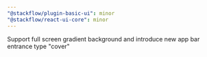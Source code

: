 ```yaml
---
"@stackflow/plugin-basic-ui": minor
"@stackflow/react-ui-core": minor
---
```


Support full screen gradient background and introduce new app bar entrance type "cover"
